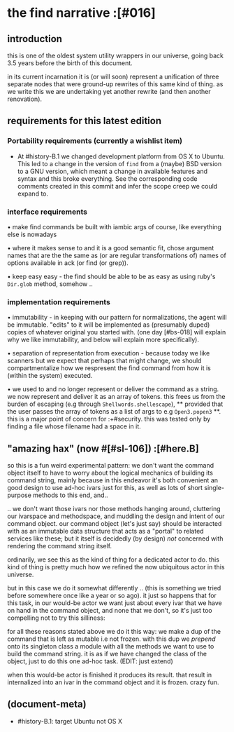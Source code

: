 # the find narrative :[#016]

## introduction

this is one of the oldest system utility wrappers in our universe, going
back 3.5 years before the birth of this document.

in its current incarnation it is (or will soon) represent a unification
of three separate nodes that were ground-up rewrites of this same kind
of thing. as we write this we are undertaking yet another rewrite (and
then another renovation).




## requirements for this latest edition


### Portability requirements (currently a wishlist item)

- At #history-B.1 we changed development platform from OS X to Ubuntu.
  This led to a change in the version of `find` from a (maybe) BSD version
  to a GNU version, which meant a change in available features and syntax
  and this broke everything.
  See the corresponding code comments created in this commit and infer
  the scope creep we could expand to.


### interface requirements

• make find commands be built with iambic args of course, like
    everything else is nowadays

• where it makes sense to and it is a good semantic fit, chose argument
    names that are the the same as (or are regular transformations of)
    names of options available in ack (or find (or grep)).

• keep easy easy - the find should be able to be as easy as using ruby's
    `Dir.glob` method, somehow ..


### implementation requirements

• immutability - in keeping with our pattern for normalizations, the
    agent will be immutable. "edits" to it will be implemented as
    (presumably duped) copies of whatever original you started with.
    (one day [#bs-018] will explain why we like immutability,
     and below will explain more specifically).

• separation of representation from execution - because today we like
    scanners but we expect that perhaps that might change, we should
    compartmentalize how we respresent the find command from how it
    is (within the system) executed.

• we used to and no longer represent or deliver the command as a string.
    we now represent and deliver it as an array of tokens. this frees us
    from the burden of escaping (e.g through `Shellwords.shellescape`),
    ** provided that the user passes the array of tokens as a list of
    args to e.g `Open3.popen3` **.
    this is a major point of concern for :+#security. this was tested
    only by finding a file whose filename had a space in it.





## "amazing hax" (now #[#sl-106]) :[#here.B]

so this is a fun weird experimental pattern: we don't want the command
object itself to have to worry about the logical mechanics of building
its command string, mainly because in this endeavor it's both convenient
an good design to use ad-hoc ivars just for this, as well as lots of
short single-purpose methods to this end, and..

.. we don't want those ivars nor those methods hanging around,
cluttering our ivarspace and methodspace, and muddling the design and
intent of our command object. our command object (let's just say) should
be interacted with as an immutable data structure that acts as a "portal"
to related services like these; but it itself is decidedly (by design) *not*
concerned with rendering the command string itself.

ordinarily, we see this as the kind of thing for a dedicated actor to
do. this kind of thing is pretty much how we refined the now ubiquitous
actor in this universe.

but in this case we do it somewhat differently .. (this is something we
tried before somewhere once like a year or so ago). it just so happens
that for this task, in our would-be actor we want just about every ivar
that we have on hand in the command object, and none that we don't, so it's
just too compelling not to try this silliness:

for all these reasons stated above we do it this way: we make a dup of the
command that is left as mutable i.e not frozen. with this dup we *prepend*
onto its singleton class a module with all the methods we want to use to
build the command string. it is as if we have changed the class of the
object, just to do this one ad-hoc task. (EDIT: just extend)

when this would-be actor is finished it produces its result. that result
in internalized into an ivar in the command object and it is frozen.
crazy fun.


## (document-meta)

- #history-B.1: target Ubuntu not OS X
